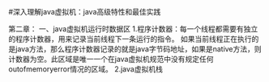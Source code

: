 #深入理解java虚拟机：java高级特性和最佳实践

第二章：
一、java虚拟机运行时数据区
1.程序计数器：每一个线程都需要有独立的程序计数器，用来记录当前线程下一条运行的指令。
如果当前线程正在执行的是java方法，那么程序计数器记录的就是java字节码地址，如果是native方法，则计数器为空。此区域是唯一一个在java虚拟机规范中没有规定任何outofmemoryerror情况的区域。
2.java虚拟机栈

